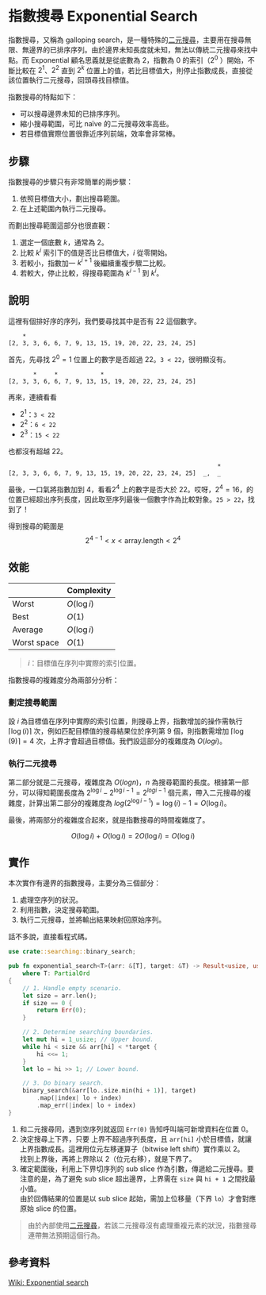 # 指數搜尋 Exponential Search

指數搜尋，又稱為 galloping search，是一種特殊的[二元搜尋][binary-search]，主要用在搜尋無限、無邊界的已排序序列。由於邊界未知長度就未知，無法以傳統二元搜尋來找中點。而 Exponential 顧名思義就是從底數為 2，指數為 0 的索引（$2^0$ ）開始，不斷比較在 $2^1$、$2^2$ 直到 $2^k$ 位置上的值，若比目標值大，則停止指數成長，直接從該位置執行二元搜尋，回頭尋找目標值。

指數搜尋的特點如下：

- 可以搜尋邊界未知的已排序序列。
- 縮小搜尋範圍，可比 naïve 的二元搜尋效率高些。
- 若目標值實際位置很靠近序列前端，效率會非常棒。

## 步驟

指數搜尋的步驟只有非常簡單的兩步驟：

1. 依照目標值大小，劃出搜尋範圍。
2. 在上述範圍內執行二元搜尋。

而劃出搜尋範圍這部分也很直觀：

1. 選定一個底數 $k$，通常為 2。
2. 比較 $k^i$ 索引下的值是否比目標值大，$i$ 從零開始。
3. 若較小，指數加一 $k^{i + 1}$ 後繼續重複步驟二比較。
4. 若較大，停止比較，得搜尋範圍為 $k^{i - 1}$ 到 $k^i$。

## 說明

這裡有個排好序的序列，我們要尋找其中是否有 22 這個數字。

```
    *
[2, 3, 3, 6, 6, 7, 9, 13, 15, 19, 20, 22, 23, 24, 25]
```

首先，先尋找 $2^0 = 1$ 位置上的數字是否超過 22。`3 < 22`，很明顯沒有。


```
       *     *            *
[2, 3, 3, 6, 6, 7, 9, 13, 15, 19, 20, 22, 23, 24, 25]
```

再來，連續看看 

- $2^1$：`3 < 22`
- $2^2$：`6 < 22`
- $2^3$：`15 < 22`

也都沒有超越 22。


```
                                                           *
[2, 3, 3, 6, 6, 7, 9, 13, 15, 19, 20, 22, 23, 24, 25]  _,  _
```

最後，一口氣將指數加到 4，看看$2^4$ 上的數字是否大於 22。哎呀，$2^4 = 16$，的位置已經超出序列長度，因此取至序列最後一個數字作為比較對象。`25 > 22`，找到了！

得到搜尋的範圍是 $$2^{4-1} < x < \text{array.length} < 2^{4}$$

## 效能

|              | Complexity  |
| ------------ | ----------- |
| Worst        | $O(\log i)$ |
| Best         | $O(1)$      |
| Average      | $O(\log i)$ |
| Worst space  | $O(1)$      |

> $i$：目標值在序列中實際的索引位置。

指數搜尋的複雜度分為兩部分分析：

### 劃定搜尋範圍

設 $i$ 為目標值在序列中實際的索引位置，則搜尋上界，指數增加的操作需執行 $\lceil \log(i) \rceil$ 次，例如匹配目標值的搜尋結果位於序列第 9 個，則指數需增加 $\lceil \log(9) \rceil = 4$ 次，上界才會超過目標值。我們設這部分的複雜度為 $O(log i)$。

### 執行二元搜尋

第二部分就是二元搜尋，複雜度為 $O(log n)$，$n$ 為搜尋範圍的長度。根據第一部分，可以得知範圍長度為 $2^{\log i} - 2^{\log{i - 1}} = 2^{log{i - 1}}$ 個元素，帶入二元搜尋的複雜度，計算出第二部分的複雜度為 $log (2^{\log{i - 1}}) = \log{(i)} - 1 = O(\log i)$。


最後，將兩部分的複雜度合起來，就是指數搜尋的時間複雜度了。

$$O(\log i) + O(\log i) = 2 O(\log i) = O(\log i)$$

## 實作

本次實作有邊界的指數搜尋，主要分為三個部分：

1. 處理空序列的狀況。
2. 利用指數，決定搜尋範圍。
3. 執行二元搜尋，並將輸出結果映射回原始序列。

話不多說，直接看程式碼。

```rust
use crate::searching::binary_search;

pub fn exponential_search<T>(arr: &[T], target: &T) -> Result<usize, usize>
    where T: PartialOrd
{
    // 1. Handle empty scenario.
    let size = arr.len();
    if size == 0 {
        return Err(0);
    }

    // 2. Determine searching boundaries.
    let mut hi = 1_usize; // Upper bound.
    while hi < size && arr[hi] < *target {
        hi <<= 1;
    }
    let lo = hi >> 1; // Lower bound.

    // 3. Do binary search.
    binary_search(&arr[lo..size.min(hi + 1)], target)
        .map(|index| lo + index)
        .map_err(|index| lo + index)
}
```

1. 和二元搜尋同，遇到空序列就返回 `Err(0)` 告知呼叫端可新增資料在位置 0。
2. 決定搜尋上下界，只要 上界不超過序列長度，且 `arr[hi]` 小於目標值，就讓上界指數成長。這裡用位元左移運算子（bitwise left shift）實作乘以 2。  
    找到上界後，再將上界除以 2（位元右移），就是下界了。
3. 確定範圍後，利用上下界切序列的 sub slice 作為引數，傳遞給二元搜尋。要注意的是，為了避免 sub slice 超出邊界，上界需在 `size` 與 `hi + 1` 之間找最小值。  
    由於回傳結果的位置是以 sub slice 起始，需加上位移量（下界 `lo`）才會對應原始 slice 的位置。

> 由於內部使用[二元搜尋][binary-search]，若該二元搜尋沒有處理重複元素的狀況，指數搜尋連帶無法預期這個行為。

## 參考資料

[Wiki: Exponential search](https://en.wikipedia.org/wiki/Exponential_search)


[binary-search]: ../binary_search

